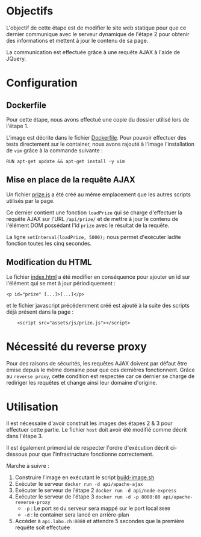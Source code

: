 # Objectifs

L'objectif de cette étape est de modifier le site web statique pour que ce dernier communique avec le serveur dynamique de l'étape 2 pour obtenir des informations et mettent à jour le contenu de sa page.

La communication est effectuée grâce à une requête AJAX à l'aide de JQuery.

# Configuration

## Dockerfile

Pour cette étape, nous avons effectué une copie du dossier utilisé lors de l'étape 1.

L'image est décrite dans le fichier [Dockerfile](../docker-images/apache-ajax/Dockerfile). Pour pouvoir effectuer des tests directement sur le container, nous avons rajouté à l'image l'installation de `vim` grâce à la commande suivante :
```
RUN apt-get update && apt-get install -y vim
```

## Mise en place de la requête AJAX

Un fichier [prize.js](../docker-images/apache-ajax/content/assets/js/prize.js) a été créé au même emplacement que les autres scripts utilisés par la page.

Ce dernier contient une fonction `loadPrize` qui se charge d'effectuer la requête AJAX sur l'URL `/api/prize/` et de mettre à jour le contenu de l'élément DOM possédant l'id `prize` avec le résultat de la requête.

La ligne `setInterval(loadPrize, 5000);` nous permet d'exécuter ladite fonction toutes les cinq secondes.

## Modification du HTML

Le fichier [index.html](../docker-images/apache-ajax/content/index.html) a été modifier en conséquence pour ajouter un id sur l'élément qui se met à jour périodiquement :

```
<p id="prize" [...]>[...]</p>
```

et le fichier javascript précédemment créé est ajouté à la suite des scripts déjà présent dans la page :

```
    <script src="assets/js/prize.js"></script>
```

# Nécessité du reverse proxy

Pour des raisons de sécurités, les requêtes AJAX doivent par défaut être émise depuis le même domaine pour que ces dernières fonctionnent. Grâce au `reverse proxy`, cette condition est respectée car ce dernier se charge de rediriger les requêtes et change ainsi leur domaine d'origine.

# Utilisation

Il est nécessaire d'avoir construit les images des étapes 2 & 3 pour effectuer cette partie. Le fichier `host` doit avoir été modifié comme décrit dans l'étape 3.

Il est également primordial de respecter l'ordre d'exécution décrit ci-dessous pour que l'infrastructure fonctionne correctement.

Marche à suivre :

1. Construire l'image en exécutant le script [build-image.sh](../docker-images/apache-ajax/build-image.sh)
2. Exécuter le serveur `docker run -d api/apache-ajax`
3. Exécuter le serveur de l'étape 2 `docker run -d api/node-express`
4. Exécuter le serveur de l'étape 3 `docker run -d -p 8080:80 api/apache-reverse-proxy`
    - `-p` : Le port `80` du serveur sera mappé sur le port local `8080`
    - `-d` : le container sera lancé en arrière-plan
5. Accéder à `api.labo.ch:8080` et attendre 5 secondes que la première requête soit effectuée